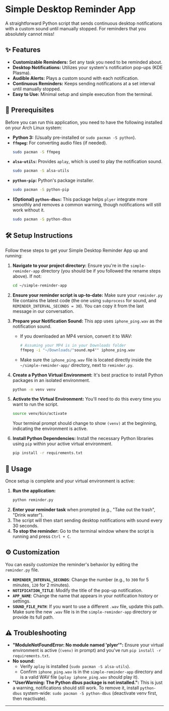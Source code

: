 # Simple Desktop Reminder App

A straightforward Python script that sends continuous desktop notifications with a custom sound until manually stopped. For reminders that you absolutely cannot miss!

## ✨ Features

*   **Customizable Reminders:** Set any task you need to be reminded about.
*   **Desktop Notifications:** Utilizes your system's notification pop-ups (KDE Plasma).
*   **Audible Alerts:** Plays a custom sound with each notification.
*   **Continuous Reminders:** Keeps sending notifications at a set interval until manually stopped.
*   **Easy to Use:** Minimal setup and simple execution from the terminal.

## 🚀 Prerequisites

Before you can run this application, you need to have the following installed on your Arch Linux system:

*   **Python 3:** (Usually pre-installed or `sudo pacman -S python`).
*   **`ffmpeg`:** For converting audio files (if needed).
    ```bash
    sudo pacman -S ffmpeg
    ```
*   **`alsa-utils`:** Provides `aplay`, which is used to play the notification sound.
    ```bash
    sudo pacman -S alsa-utils
    ```
*   **`python-pip`:** Python's package installer.
    ```bash
    sudo pacman -S python-pip
    ```
*   **(Optional) `python-dbus`:** This package helps `plyer` integrate more smoothly and removes a common warning, though notifications will still work without it.
    ```bash
    sudo pacman -S python-dbus
    ```

## 🛠️ Setup Instructions

Follow these steps to get your Simple Desktop Reminder App up and running:

1.  **Navigate to your project directory:**
    Ensure you're in the `simple-reminder-app` directory (you should be if you followed the rename steps above). If not:
    ```bash
    cd ~/simple-reminder-app
    ```

2.  **Ensure your reminder script is up-to-date:**
    Make sure your `reminder.py` file contains the latest code (the one using `subprocess` for sound, and `REMINDER_INTERVAL_SECONDS = 30`). You can copy it from the last message in our conversation.

3.  **Prepare your Notification Sound:**
    This app uses `iphone_ping.wav` as the notification sound.
    *   If you downloaded an MP4 version, convert it to WAV:
        ```bash
        # Assuming your MP4 is in your Downloads folder
        ffmpeg -i "~/Downloads/"sound.mp4"" iphone_ping.wav
        ```
    *   Make sure the `iphone_ping.wav` file is located directly inside the `~/simple-reminder-app/` directory, next to `reminder.py`.

4.  **Create a Python Virtual Environment:**
    It's best practice to install Python packages in an isolated environment.
    ```bash
    python -m venv venv
    ```

5.  **Activate the Virtual Environment:**
    You'll need to do this every time you want to run the script.
    ```bash
    source venv/bin/activate
    ```
    Your terminal prompt should change to show `(venv)` at the beginning, indicating the environment is active.

6.  **Install Python Dependencies:**
    Install the necessary Python libraries using `pip` within your active virtual environment.
    ```bash
    pip install -r requirements.txt
    ```

## 🚀 Usage

Once setup is complete and your virtual environment is active:

1.  **Run the application:**
    ```bash
    python reminder.py
    ```
2.  **Enter your reminder task** when prompted (e.g., "Take out the trash", "Drink water").
3.  The script will then start sending desktop notifications with sound every 30 seconds.
4.  **To stop the reminder:** Go to the terminal window where the script is running and press `Ctrl + C`.

## ⚙️ Customization

You can easily customize the reminder's behavior by editing the `reminder.py` file.

*   **`REMINDER_INTERVAL_SECONDS`**: Change the number (e.g., to `300` for 5 minutes, `120` for 2 minutes).
*   **`NOTIFICATION_TITLE`**: Modify the title of the pop-up notification.
*   **`APP_NAME`**: Change the name that appears in your notification history or settings.
*   **`SOUND_FILE_PATH`**: If you want to use a different `.wav` file, update this path. Make sure the new `.wav` file is in the `simple-reminder-app` directory or provide its full path.

## ⚠️ Troubleshooting

*   **"ModuleNotFoundError: No module named 'plyer'":**
    Ensure your virtual environment is active (`(venv)` in prompt) and you've run `pip install -r requirements.txt`.
*   **No sound:**
    *   Verify `aplay` is installed (`sudo pacman -S alsa-utils`).
    *   Confirm `iphone_ping.wav` is in the `simple-reminder-app` directory and is a valid WAV file (`aplay iphone_ping.wav` should play it).
*   **"UserWarning: The Python dbus package is not installed.":**
    This is just a warning, notifications should still work. To remove it, install `python-dbus` system-wide: `sudo pacman -S python-dbus` (deactivate venv first, then reactivate).

---
